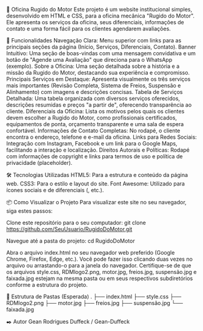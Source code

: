 🚗 Oficina Rugido do Motor
Este projeto é um website institucional simples, desenvolvido em HTML e CSS, para a oficina mecânica "Rugido do Motor".
Ele apresenta os serviços da oficina, seus diferenciais, informações de contato e uma forma fácil para os clientes agendarem avaliações.

🚀 Funcionalidades
Navegação Clara: Menu superior com links para as principais seções da página (Início, Serviços, Diferenciais, Contato).
Banner Intuitivo: Uma seção de boas-vindas com uma mensagem convidativa e um botão de "Agende uma Avaliação" que direciona para o WhatsApp (exemplo).
Sobre a Oficina: Uma seção detalhada sobre a história e a missão da Rugido do Motor, destacando sua experiência e compromisso.
Principais Serviços em Destaque: Apresenta visualmente os três serviços mais importantes (Revisão Completa, Sistema de Freios, Suspensão e Alinhamento) com imagens e descrições concisas.
Tabela de Serviços Detalhada: Uma tabela organizada com diversos serviços oferecidos, descrições resumidas e preços "a partir de", oferecendo transparência ao cliente.
Diferenciais da Oficina: Lista os motivos pelos quais os clientes devem escolher a Rugido do Motor, como profissionais certificados, equipamentos de ponta, orçamento transparente e uma sala de espera confortável.
Informações de Contato Completas: No rodapé, o cliente encontra o endereço, telefone e e-mail da oficina.
Links para Redes Sociais: Integração com Instagram, Facebook e um link para o Google Maps, facilitando a interação e localização.
Direitos Autorais e Políticas: Rodapé com informações de copyright e links para termos de uso e política de privacidade (placeholder).

🛠️ Tecnologias Utilizadas
HTML5: Para a estrutura e conteúdo da página web.
CSS3: Para o estilo e layout do site.
Font Awesome: Utilizado para ícones sociais e de diferenciais (<i class="fas fa-check-circle"></i>, etc.).

📦 Como Visualizar o Projeto
Para visualizar este site no seu navegador, siga estes passos:

Clone este repositório para o seu computador:
git clone https://github.com/SeuUsuario/RugidoDoMotor.git

Navegue até a pasta do projeto:
cd RugidoDoMotor

Abra o arquivo index.html no seu navegador web preferido (Google Chrome, Firefox, Edge, etc.). Você pode fazer isso clicando duas vezes no arquivo ou arrastando-o para a janela do navegador.
Certifique-se de que os arquivos style.css, RDMlogo2.png, motor.jpg, freios.jpg, suspensão.jpg e faixada.jpg estejam na mesma pasta ou em seus respectivos subdiretórios conforme a estrutura do projeto.

📂 Estrutura de Pastas (Esperada)
.
├── index.html
├── style.css
├── RDMlogo2.png
├── motor.jpg
├── freios.jpg
├── suspensão.jpg
└── faixada.jpg

✒️ Autor
Gean Rodrigues Duffeck / Gean-Duffeck
